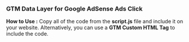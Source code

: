 ### GTM Data Layer for Google AdSense Ads Click ###
**How to Use :**
Copy all of the code from the **script.js** file and include it on your website. Alternatively, you can use a **GTM Custom HTML Tag** to include the code.
